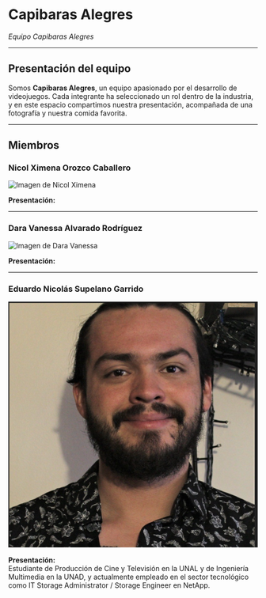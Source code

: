 # Capibaras Alegres

*Equipo Capibaras Alegres*

---

## Presentación del equipo

Somos **Capibaras Alegres**, un equipo apasionado por el desarrollo de videojuegos. Cada integrante ha seleccionado un rol dentro de la industria, y en este espacio compartimos nuestra presentación, acompañada de una fotografía y nuestra comida favorita.

---

## Miembros

### Nicol Ximena Orozco Caballero

![Imagen de Nicol Ximena](https://github.com/user-attachments/assets/6a5fd467-f450-42ca-8638-f095a5f7b5f8)

**Presentación:**

---

### Dara Vanessa Alvarado Rodríguez

![Imagen de Dara Vanessa](https://github.com/user-attachments/assets/d8c63c99-f12d-4569-a00e-ab4330a83c80)

**Presentación:**

---

### Eduardo Nicolás Supelano Garrido

![Imagen de Eduardo Nicolás](https://github.com/vanessa10r/Capibaras-Alegres/raw/main/Eduardo.supelano/foto%20de%20perfil.png?raw=true)

**Presentación:**  
Estudiante de Producción de Cine y Televisión en la UNAL y de Ingeniería Multimedia en la UNAD, y actualmente empleado en el sector tecnológico como IT Storage Administrator / Storage Engineer en NetApp.
